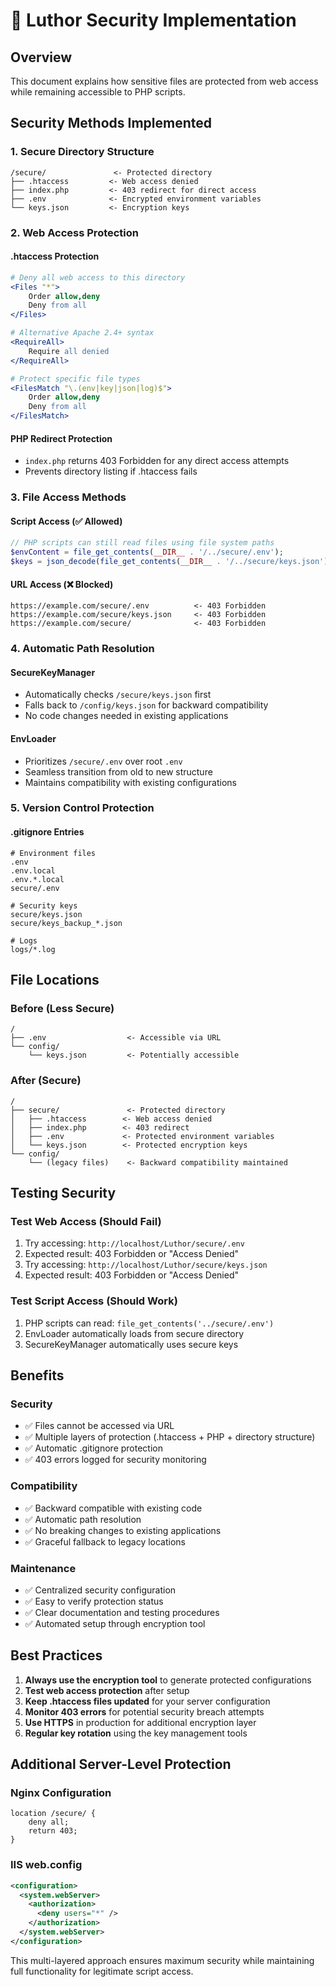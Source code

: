 # 🔐 Luthor Security Implementation

## Overview
This document explains how sensitive files are protected from web access while remaining accessible to PHP scripts.

## Security Methods Implemented

### 1. Secure Directory Structure
```
/secure/               <- Protected directory
├── .htaccess         <- Web access denied
├── index.php         <- 403 redirect for direct access
├── .env              <- Encrypted environment variables
└── keys.json         <- Encryption keys
```

### 2. Web Access Protection

#### .htaccess Protection
```apache
# Deny all web access to this directory
<Files "*">
    Order allow,deny
    Deny from all
</Files>

# Alternative Apache 2.4+ syntax
<RequireAll>
    Require all denied
</RequireAll>

# Protect specific file types
<FilesMatch "\.(env|key|json|log)$">
    Order allow,deny
    Deny from all
</FilesMatch>
```

#### PHP Redirect Protection
- `index.php` returns 403 Forbidden for any direct access attempts
- Prevents directory listing if .htaccess fails

### 3. File Access Methods

#### Script Access (✅ Allowed)
```php
// PHP scripts can still read files using file system paths
$envContent = file_get_contents(__DIR__ . '/../secure/.env');
$keys = json_decode(file_get_contents(__DIR__ . '/../secure/keys.json'), true);
```

#### URL Access (❌ Blocked)
```
https://example.com/secure/.env          <- 403 Forbidden
https://example.com/secure/keys.json     <- 403 Forbidden
https://example.com/secure/              <- 403 Forbidden
```

### 4. Automatic Path Resolution

#### SecureKeyManager
- Automatically checks `/secure/keys.json` first
- Falls back to `/config/keys.json` for backward compatibility
- No code changes needed in existing applications

#### EnvLoader
- Prioritizes `/secure/.env` over root `.env`
- Seamless transition from old to new structure
- Maintains compatibility with existing configurations

### 5. Version Control Protection

#### .gitignore Entries
```gitignore
# Environment files
.env
.env.local
.env.*.local
secure/.env

# Security keys
secure/keys.json
secure/keys_backup_*.json

# Logs
logs/*.log
```

## File Locations

### Before (Less Secure)
```
/
├── .env                  <- Accessible via URL
└── config/
    └── keys.json         <- Potentially accessible
```

### After (Secure)
```
/
├── secure/               <- Protected directory
│   ├── .htaccess        <- Web access denied
│   ├── index.php        <- 403 redirect
│   ├── .env             <- Protected environment variables
│   └── keys.json        <- Protected encryption keys
└── config/
    └── (legacy files)    <- Backward compatibility maintained
```

## Testing Security

### Test Web Access (Should Fail)
1. Try accessing: `http://localhost/Luthor/secure/.env`
2. Expected result: 403 Forbidden or "Access Denied"
3. Try accessing: `http://localhost/Luthor/secure/keys.json`
4. Expected result: 403 Forbidden or "Access Denied"

### Test Script Access (Should Work)
1. PHP scripts can read: `file_get_contents('../secure/.env')`
2. EnvLoader automatically loads from secure directory
3. SecureKeyManager automatically uses secure keys

## Benefits

### Security
- ✅ Files cannot be accessed via URL
- ✅ Multiple layers of protection (.htaccess + PHP + directory structure)
- ✅ Automatic .gitignore protection
- ✅ 403 errors logged for security monitoring

### Compatibility
- ✅ Backward compatible with existing code
- ✅ Automatic path resolution
- ✅ No breaking changes to existing applications
- ✅ Graceful fallback to legacy locations

### Maintenance
- ✅ Centralized security configuration
- ✅ Easy to verify protection status
- ✅ Clear documentation and testing procedures
- ✅ Automated setup through encryption tool

## Best Practices

1. **Always use the encryption tool** to generate protected configurations
2. **Test web access protection** after setup
3. **Keep .htaccess files updated** for your server configuration
4. **Monitor 403 errors** for potential security breach attempts
5. **Use HTTPS** in production for additional encryption layer
6. **Regular key rotation** using the key management tools

## Additional Server-Level Protection

### Nginx Configuration
```nginx
location /secure/ {
    deny all;
    return 403;
}
```

### IIS web.config
```xml
<configuration>
  <system.webServer>
    <authorization>
      <deny users="*" />
    </authorization>
  </system.webServer>
</configuration>
```

This multi-layered approach ensures maximum security while maintaining full functionality for legitimate script access.
